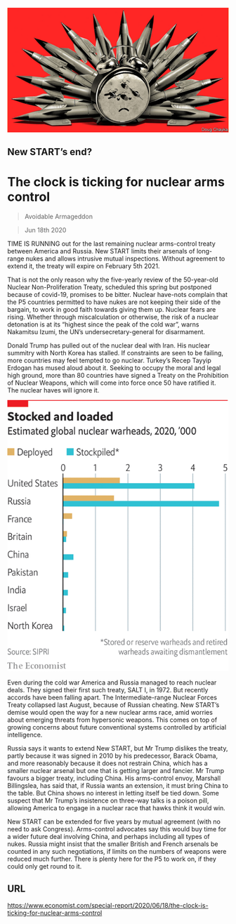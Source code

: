 ![](./images/20200620_SRD004.jpg)

## New START’s end?

# The clock is ticking for nuclear arms control

> Avoidable Armageddon

> Jun 18th 2020

TIME IS RUNNING out for the last remaining nuclear arms-control treaty between America and Russia. New START limits their arsenals of long-range nukes and allows intrusive mutual inspections. Without agreement to extend it, the treaty will expire on February 5th 2021.

That is not the only reason why the five-yearly review of the 50-year-old Nuclear Non-Proliferation Treaty, scheduled this spring but postponed because of covid-19, promises to be bitter. Nuclear have-nots complain that the P5 countries permitted to have nukes are not keeping their side of the bargain, to work in good faith towards giving them up. Nuclear fears are rising. Whether through miscalculation or otherwise, the risk of a nuclear detonation is at its “highest since the peak of the cold war”, warns Nakamitsu Izumi, the UN’s undersecretary-general for disarmament.

Donald Trump has pulled out of the nuclear deal with Iran. His nuclear summitry with North Korea has stalled. If constraints are seen to be failing, more countries may feel tempted to go nuclear. Turkey’s Recep Tayyip Erdogan has mused aloud about it. Seeking to occupy the moral and legal high ground, more than 80 countries have signed a Treaty on the Prohibition of Nuclear Weapons, which will come into force once 50 have ratified it. The nuclear haves will ignore it.

![](./images/20200620_SRC705.png)

Even during the cold war America and Russia managed to reach nuclear deals. They signed their first such treaty, SALT I, in 1972. But recently accords have been falling apart. The Intermediate-range Nuclear Forces Treaty collapsed last August, because of Russian cheating. New START’s demise would open the way for a new nuclear arms race, amid worries about emerging threats from hypersonic weapons. This comes on top of growing concerns about future conventional systems controlled by artificial intelligence. 

Russia says it wants to extend New START, but Mr Trump dislikes the treaty, partly because it was signed in 2010 by his predecessor, Barack Obama, and more reasonably because it does not restrain China, which has a smaller nuclear arsenal but one that is getting larger and fancier. Mr Trump favours a bigger treaty, including China. His arms-control envoy, Marshall Billingslea, has said that, if Russia wants an extension, it must bring China to the table. But China shows no interest in letting itself be tied down. Some suspect that Mr Trump’s insistence on three-way talks is a poison pill, allowing America to engage in a nuclear race that hawks think it would win.

New START can be extended for five years by mutual agreement (with no need to ask Congress). Arms-control advocates say this would buy time for a wider future deal involving China, and perhaps including all types of nukes. Russia might insist that the smaller British and French arsenals be counted in any such negotiations, if limits on the numbers of weapons were reduced much further. There is plenty here for the P5 to work on, if they could only get round to it.

## URL

https://www.economist.com/special-report/2020/06/18/the-clock-is-ticking-for-nuclear-arms-control
